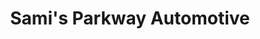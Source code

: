 ---
title: "Sami's Parkway Automotive"
url: /portland/samis-parkway-automotive/
shop: car repair
---